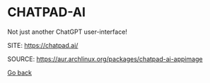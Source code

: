 # CHATPAD-AI

 Not just another ChatGPT user-interface!

 SITE: https://chatpad.ai/

 SOURCE: https://aur.archlinux.org/packages/chatpad-ai-appimage

 [Go back](https://portable-linux-apps.github.io/apps.html)
